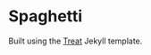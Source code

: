 # Spaghetti

Built using the [Treat](https://github.com/CloudCannon/treat-jekyll-template)
Jekyll template.

